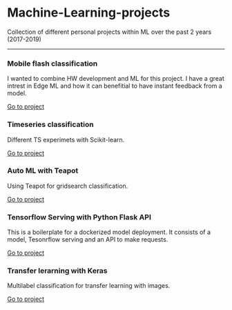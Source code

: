 # Machine-Learning-projects
Collection of different personal projects within ML over the past 2 years (2017-2019)
____


### Mobile flash classification
I wanted to combine HW development and ML for this project. I have a great intrest in Edge ML and how it can benefitial to have instant feedback from a model. 



[Go to project](https://github.com/JohnSdev/Machine-Learning-projects/tree/master/EdgeML)


### Timeseries classification
Different TS experimets with Scikit-learn.


[Go to project](https://github.com/JohnSdev/Machine-Learning-projects/tree/master/Timeseries)



### Auto ML with Teapot
Using Teapot for gridsearch classification.

[Go to project](https://github.com/JohnSdev/Machine-Learning-projects)



### Tensorflow Serving with Python Flask API
This is a boilerplate for a dockerized model deployment. It consists of a model, Tesonrflow serving and an API to make requests.

[Go to project](https://github.com/JohnSdev/Machine-Learning-projects/tree/master/ML-API)



### Transfer lerarning with Keras
Multilabel classification for transfer learning with images. 

[Go to project](https://github.com/JohnSdev/Machine-Learning-projects/tree/master/Keras)
